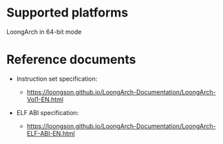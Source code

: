 # Supported platforms

LoongArch in 64-bit mode

# Reference documents

* Instruction set specification:
  - https://loongson.github.io/LoongArch-Documentation/LoongArch-Vol1-EN.html

* ELF ABI specification:
  - https://loongson.github.io/LoongArch-Documentation/LoongArch-ELF-ABI-EN.html
